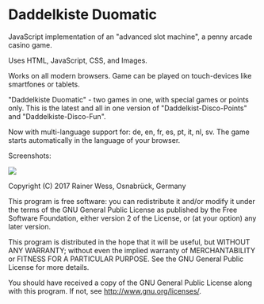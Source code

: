# Daddelkiste Duomatic

JavaScript implementation of an "advanced slot machine", a penny arcade casino game.

Uses HTML, JavaScript, CSS, and Images.

Works on all modern browsers. Game can be played on touch-devices like smartfones or tablets.

"Daddelkiste Duomatic" - two games in one, with special games or points only. This is the latest and all in one version of  "Daddelkist-Disco-Points" and "Daddelkiste-Disco-Fun".

Now with multi-language support for: de, en, fr, es, pt, it, nl, sv. The game starts automatically in the language of your browser.

Screenshots:

<img src="https://github.com/RainerWessOS/Daddelkiste/blob/master/Daddelkiste_Duomatic.png" />


Copyright (C) 2017 Rainer Wess, Osnabrück, Germany

This program is free software: you can redistribute it and/or modify it under the terms of the GNU General Public License as published by the Free Software Foundation, either version 2 of the License, or (at your option) any later version.

This program is distributed in the hope that it will be useful, but WITHOUT ANY WARRANTY; without even the implied warranty of MERCHANTABILITY or FITNESS FOR A PARTICULAR PURPOSE. See the GNU General Public License for more details.

You should have received a copy of the GNU General Public License along with this program. If not, see http://www.gnu.org/licenses/.
